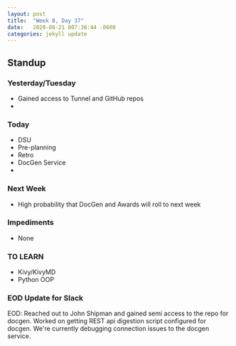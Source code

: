 ```yaml
---
layout: post
title:  "Week 8, Day 37"
date:   2020-08-21 007:38:44 -0600
categories: jekyll update
---
```


## Standup

### Yesterday/Tuesday
* Gained access to Tunnel and GitHub repos
* 

### Today
* DSU
* Pre-planning
* Retro
* DocGen Service 
* 
### Next Week
*  High probability that DocGen and Awards will roll to next week

### Impediments
* None

### TO LEARN
* Kivy/KivyMD
* Python OOP

### EOD Update for Slack
EOD: Reached out to John Shipman and gained semi access to the repo for docgen. Worked on getting REST api digestion script configured for docgen.
We're currently debugging connection issues to the docgen service.
